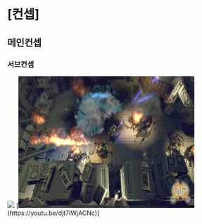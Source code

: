 # [컨셉]
## 메인컨셉
### 서브컨셉
<img src ="대표 이미지.png">
[<img src="./img/AlienBreedEvolution_03[1].jpg" width="400" height="300"> (https://youtu.be/djt7IWjACNc)]
